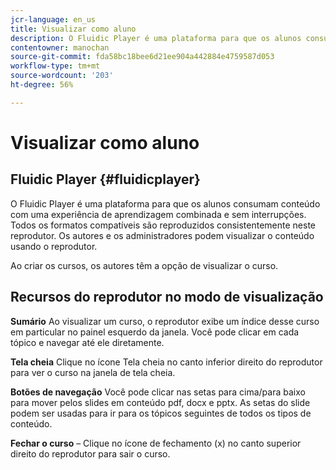 ```yaml
---
jcr-language: en_us
title: Visualizar como aluno
description: O Fluidic Player é uma plataforma para que os alunos consumam conteúdo com uma experiência de aprendizagem combinada e sem interrupções. Todos os formatos compatíveis são reproduzidos consistentemente neste reprodutor. Os autores e os administradores podem visualizar o conteúdo usando o reprodutor.
contentowner: manochan
source-git-commit: fda58bc18bee6d21ee904a442884e4759587d053
workflow-type: tm+mt
source-wordcount: '203'
ht-degree: 56%

---
```




# Visualizar como aluno

## Fluidic Player {#fluidicplayer}

O Fluidic Player é uma plataforma para que os alunos consumam conteúdo com uma experiência de aprendizagem combinada e sem interrupções. Todos os formatos compatíveis são reproduzidos consistentemente neste reprodutor. Os autores e os administradores podem visualizar o conteúdo usando o reprodutor.

Ao criar os cursos, os autores têm a opção de visualizar o curso.

## Recursos do reprodutor no modo de visualização

**Sumário** Ao visualizar um curso, o reprodutor exibe um índice desse curso em particular no painel esquerdo da janela. Você pode clicar em cada tópico e navegar até ele diretamente.

**Tela cheia** Clique no ícone Tela cheia no canto inferior direito do reprodutor para ver o curso na janela de tela cheia.

**Botões de navegação** Você pode clicar nas setas para cima/para baixo para mover pelos slides em conteúdo pdf, docx e pptx. As setas do slide podem ser usadas para ir para os tópicos seguintes de todos os tipos de conteúdo.

**Fechar o curso** – Clique no ícone de fechamento (x) no canto superior direito do reprodutor para sair o curso.
